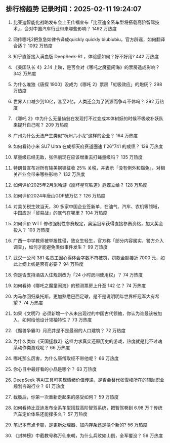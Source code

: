 
## 排行榜趋势 记录时间：2025-02-11 19:24:07
  
  1. 比亚迪智能化战略发布会上王传福宣布「比亚迪全系车型将搭载高阶智驾技术」，会对中国汽车行业带来哪些影响？ 1492 万热度
    
  2. 网传哪吒2把急急如律令译成quickly quickly biubiubiu，官方辟谣，如何翻译合适？ 1092 万热度
    
  3. 知乎直答接入满血版 DeepSeek-R1 ，体验感如何？好不好用? 442 万热度
    
  4. 《美国队长 4》2.14 上映，是否会对《哪吒之魔童闹海》的票房造成影响？ 342 万热度
    
  5. 为什么唯独《唐探 1900》没成为《哪吒 2》票房「虹吸效应」的炮灰？ 298 万热度
    
  6. 世界人口减少到10亿，甚至2亿，人类还会为了资源而争斗不休吗？ 292 万热度
    
  7. 《哪吒 2》中为什么无量仙翁在发现打不过变成本体树妖的时候不吸收补妖队来提升自己呢？ 209 万热度
    
  8. 广州为什么无法产生类似“杭州六小龙”这样的企业？ 164 万热度
    
  9. 如何看待小米 SU7 Ultra 在成都天府赛道圈速 1'26"741 的成绩？ 139 万热度
    
  10. 草量级已经无敌，张伟丽现在应该增重去打蝇量级吗？ 135 万热度
    
  11. 特朗普宣布对所有输美钢铝征收 25% 关税，并表示「没有例外和豁免」，对相关产业会带来哪些影响？ 132 万热度
    
  12. 如何评价2025年2月米哈游《崩坏星穹铁道》遐蝶立绘？ 128 万热度
    
  13. 如何评价2024年唐山GDP破万亿？ 126 万热度
    
  14. 对美关税生效当天，30 多家中国企业签新单，在油气、汽车、农机等领域，中国应对「贸易战」的底气在哪里？ 104 万热度
    
  15. 如何评价 WTT 修改强制性参赛规定，奥运冠军获得直接参赛资格，加大奖金投入？ 103 万热度
    
  16. 广西一中学教师被举报性侵，致女生轻生，官方称「部分内容属实，警方介入调查」，如何才能避免类似事件发生？ 99 万热度
    
  17. 武汉一公司 381 名员工因心得体会字数不符被罚，罚款金额接近 7000 元，如此上纲上线是否有必要？ 94 万热度
    
  18. 你是否支持酒店入住规则改为「24 小时房间使用权」？ 74 万热度
    
  19. 如何看待《哪吒之魔童闹海》的预测票房上升至 142 亿？ 74 万热度
    
  20. 内马尔回归桑托斯，更加熟悉巴西足球，是不是说明明年世界杯冠军大有希望？ 74 万热度
    
  21. 如果《文明7》必须新增一个从未出现过的中国古代领袖，你认为谁最该被加入，如何给他设计领袖特性？ 73 万热度
    
  22. 《魔兽争霸3》月亮井是不是最弱的人口建筑？ 72 万热度
    
  23. 为什么类似《天国拯救2》这样力求真实还原历史的游戏，热度就是比不过魂系动作类游戏呢？ 66 万热度
    
  24. 哪吒那么厉害，为什么唐僧取经不带他呢？ 66 万热度
    
  25. 你心目中最好看的小品是哪个？ 63 万热度
    
  26. DeepSeek 等AI工具可实现情绪价值传递，是否会替代张雪峰所在的辅助职业规划咨询行业？ 61 万热度
    
  27. 截肢后，你第一次重新走起来的感受如何？ 59 万热度
    
  28. 如何看待比亚迪发布全系车型搭载高阶智驾系统，把智驾卷到 6.98 万？传统汽车定价体系还能撑多久？ 57 万热度
    
  29. 笔记本有点卡顿，是更新处理器、加内存条还是换个新的? 56 万热度
    
  30. 《封神榜》中截教号称万仙来朝，为什么兵败如山倒，全军覆没？ 56 万热度
    